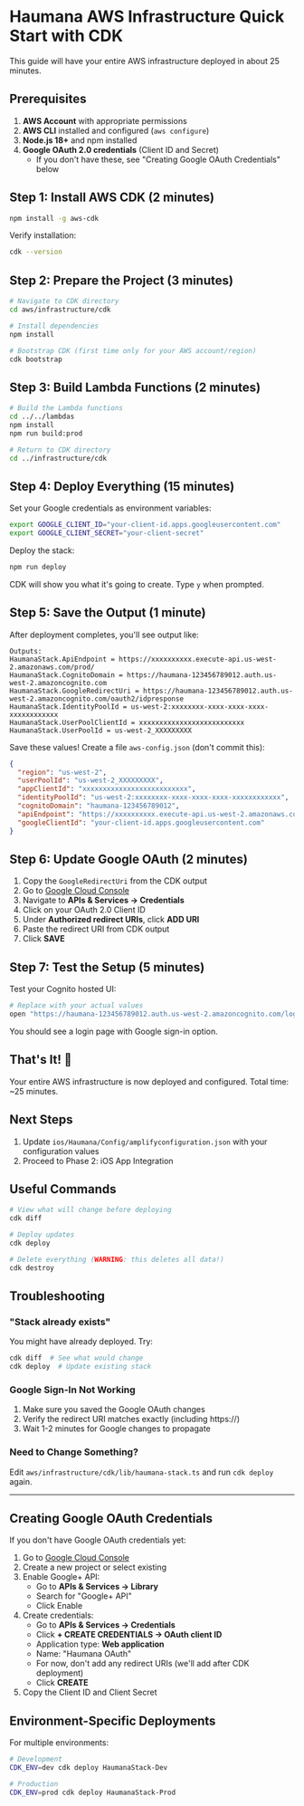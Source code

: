 # Haumana AWS Infrastructure Quick Start with CDK

This guide will have your entire AWS infrastructure deployed in about 25 minutes.

## Prerequisites

1. **AWS Account** with appropriate permissions
2. **AWS CLI** installed and configured (`aws configure`)
3. **Node.js 18+** and npm installed
4. **Google OAuth 2.0 credentials** (Client ID and Secret)
   - If you don't have these, see "Creating Google OAuth Credentials" below

## Step 1: Install AWS CDK (2 minutes)

```bash
npm install -g aws-cdk
```

Verify installation:
```bash
cdk --version
```

## Step 2: Prepare the Project (3 minutes)

```bash
# Navigate to CDK directory
cd aws/infrastructure/cdk

# Install dependencies
npm install

# Bootstrap CDK (first time only for your AWS account/region)
cdk bootstrap
```

## Step 3: Build Lambda Functions (2 minutes)

```bash
# Build the Lambda functions
cd ../../lambdas
npm install
npm run build:prod

# Return to CDK directory
cd ../infrastructure/cdk
```

## Step 4: Deploy Everything (15 minutes)

Set your Google credentials as environment variables:

```bash
export GOOGLE_CLIENT_ID="your-client-id.apps.googleusercontent.com"
export GOOGLE_CLIENT_SECRET="your-client-secret"
```

Deploy the stack:

```bash
npm run deploy
```

CDK will show you what it's going to create. Type `y` when prompted.

## Step 5: Save the Output (1 minute)

After deployment completes, you'll see output like:

```
Outputs:
HaumanaStack.ApiEndpoint = https://xxxxxxxxxx.execute-api.us-west-2.amazonaws.com/prod/
HaumanaStack.CognitoDomain = https://haumana-123456789012.auth.us-west-2.amazoncognito.com
HaumanaStack.GoogleRedirectUri = https://haumana-123456789012.auth.us-west-2.amazoncognito.com/oauth2/idpresponse
HaumanaStack.IdentityPoolId = us-west-2:xxxxxxxx-xxxx-xxxx-xxxx-xxxxxxxxxxxx
HaumanaStack.UserPoolClientId = xxxxxxxxxxxxxxxxxxxxxxxxxx
HaumanaStack.UserPoolId = us-west-2_XXXXXXXXX
```

Save these values! Create a file `aws-config.json` (don't commit this):

```json
{
  "region": "us-west-2",
  "userPoolId": "us-west-2_XXXXXXXXX",
  "appClientId": "xxxxxxxxxxxxxxxxxxxxxxxxxx",
  "identityPoolId": "us-west-2:xxxxxxxx-xxxx-xxxx-xxxx-xxxxxxxxxxxx",
  "cognitoDomain": "haumana-123456789012",
  "apiEndpoint": "https://xxxxxxxxxx.execute-api.us-west-2.amazonaws.com/prod/",
  "googleClientId": "your-client-id.apps.googleusercontent.com"
}
```

## Step 6: Update Google OAuth (2 minutes)

1. Copy the `GoogleRedirectUri` from the CDK output
2. Go to [Google Cloud Console](https://console.cloud.google.com/)
3. Navigate to **APIs & Services → Credentials**
4. Click on your OAuth 2.0 Client ID
5. Under **Authorized redirect URIs**, click **ADD URI**
6. Paste the redirect URI from CDK output
7. Click **SAVE**

## Step 7: Test the Setup (5 minutes)

Test your Cognito hosted UI:

```bash
# Replace with your actual values
open "https://haumana-123456789012.auth.us-west-2.amazoncognito.com/login?client_id=YOUR_CLIENT_ID&response_type=code&scope=email+openid+profile&redirect_uri=haumana://signin"
```

You should see a login page with Google sign-in option.

## That's It! 🎉

Your entire AWS infrastructure is now deployed and configured. Total time: ~25 minutes.

## Next Steps

1. Update `ios/Haumana/Config/amplifyconfiguration.json` with your configuration values
2. Proceed to Phase 2: iOS App Integration

## Useful Commands

```bash
# View what will change before deploying
cdk diff

# Deploy updates
cdk deploy

# Delete everything (WARNING: this deletes all data!)
cdk destroy
```

## Troubleshooting

### "Stack already exists"
You might have already deployed. Try:
```bash
cdk diff  # See what would change
cdk deploy  # Update existing stack
```

### Google Sign-In Not Working
1. Make sure you saved the Google OAuth changes
2. Verify the redirect URI matches exactly (including https://)
3. Wait 1-2 minutes for Google changes to propagate

### Need to Change Something?
Edit `aws/infrastructure/cdk/lib/haumana-stack.ts` and run `cdk deploy` again.

---

## Creating Google OAuth Credentials

If you don't have Google OAuth credentials yet:

1. Go to [Google Cloud Console](https://console.cloud.google.com/)
2. Create a new project or select existing
3. Enable Google+ API:
   - Go to **APIs & Services → Library**
   - Search for "Google+ API"
   - Click Enable
4. Create credentials:
   - Go to **APIs & Services → Credentials**
   - Click **+ CREATE CREDENTIALS → OAuth client ID**
   - Application type: **Web application**
   - Name: "Haumana OAuth"
   - For now, don't add any redirect URIs (we'll add after CDK deployment)
   - Click **CREATE**
5. Copy the Client ID and Client Secret

## Environment-Specific Deployments

For multiple environments:

```bash
# Development
CDK_ENV=dev cdk deploy HaumanaStack-Dev

# Production  
CDK_ENV=prod cdk deploy HaumanaStack-Prod
```